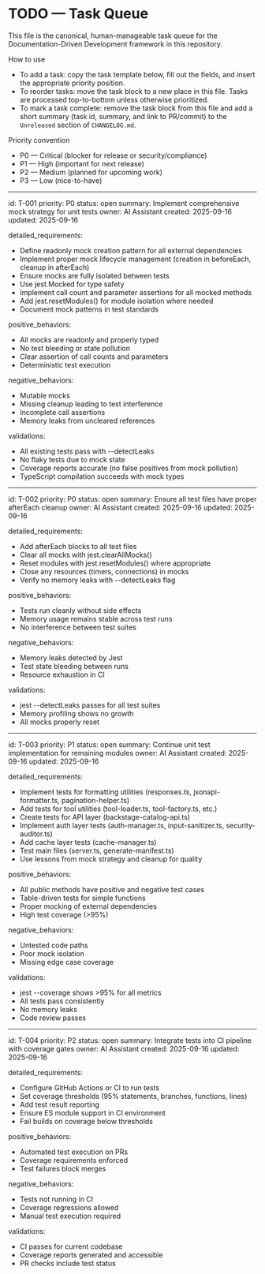 <!--
TODO.md — Task queue for document-driven development framework

Rules:
-- Tasks are defined using the task-template at `docs/templates/task-template.md`.
- Each task MUST include the following fields: id, priority, summary, detailed_requirements,
  positive_behaviors, negative_behaviors, validations, status, owner (optional), created, updated.
- Tasks in this file are the active queue (resumable and reorderable). When a task is completed,
  remove it from this file and add a corresponding entry under the `Unreleased` section of `CHANGELOG.md`.
- Task IDs must be unique and use the prefix `T-` followed by a zero-padded number (e.g. `T-001`).
-->

# TODO — Task Queue

This file is the canonical, human-manageable task queue for the Documentation-Driven Development framework in this repository.

How to use

- To add a task: copy the task template below, fill out the fields, and insert the appropriate priority position.
- To reorder tasks: move the task block to a new place in this file. Tasks are processed top-to-bottom unless otherwise prioritized.
- To mark a task complete: remove the task block from this file and add a short summary (task id, summary, and link to PR/commit) to the `Unreleased` section of `CHANGELOG.md`.

Priority convention

- P0 — Critical (blocker for release or security/compliance)
- P1 — High (important for next release)
- P2 — Medium (planned for upcoming work)
- P3 — Low (nice-to-have)

---

id: T-001
priority: P0
status: open
summary: Implement comprehensive mock strategy for unit tests
owner: AI Assistant
created: 2025-09-16
updated: 2025-09-16

detailed_requirements:

- Define readonly mock creation pattern for all external dependencies
- Implement proper mock lifecycle management (creation in beforeEach, cleanup in afterEach)
- Ensure mocks are fully isolated between tests
- Use jest.Mocked<T> for type safety
- Implement call count and parameter assertions for all mocked methods
- Add jest.resetModules() for module isolation where needed
- Document mock patterns in test standards

positive_behaviors:

- All mocks are readonly and properly typed
- No test bleeding or state pollution
- Clear assertion of call counts and parameters
- Deterministic test execution

negative_behaviors:

- Mutable mocks
- Missing cleanup leading to test interference
- Incomplete call assertions
- Memory leaks from uncleared references

validations:

- All existing tests pass with --detectLeaks
- No flaky tests due to mock state
- Coverage reports accurate (no false positives from mock pollution)
- TypeScript compilation succeeds with mock types

---

id: T-002
priority: P0
status: open
summary: Ensure all test files have proper afterEach cleanup
owner: AI Assistant
created: 2025-09-16
updated: 2025-09-16

detailed_requirements:

- Add afterEach blocks to all test files
- Clear all mocks with jest.clearAllMocks()
- Reset modules with jest.resetModules() where appropriate
- Close any resources (timers, connections) in mocks
- Verify no memory leaks with --detectLeaks flag

positive_behaviors:

- Tests run cleanly without side effects
- Memory usage remains stable across test runs
- No interference between test suites

negative_behaviors:

- Memory leaks detected by Jest
- Test state bleeding between runs
- Resource exhaustion in CI

validations:

- jest --detectLeaks passes for all test suites
- Memory profiling shows no growth
- All mocks properly reset

---

id: T-003
priority: P1
status: open
summary: Continue unit test implementation for remaining modules
owner: AI Assistant
created: 2025-09-16
updated: 2025-09-16

detailed_requirements:

- Implement tests for formatting utilities (responses.ts, jsonapi-formatter.ts, pagination-helper.ts)
- Add tests for tool utilities (tool-loader.ts, tool-factory.ts, etc.)
- Create tests for API layer (backstage-catalog-api.ts)
- Implement auth layer tests (auth-manager.ts, input-sanitizer.ts, security-auditor.ts)
- Add cache layer tests (cache-manager.ts)
- Test main files (server.ts, generate-manifest.ts)
- Use lessons from mock strategy and cleanup for quality

positive_behaviors:

- All public methods have positive and negative test cases
- Table-driven tests for simple functions
- Proper mocking of external dependencies
- High test coverage (>95%)

negative_behaviors:

- Untested code paths
- Poor mock isolation
- Missing edge case coverage

validations:

- jest --coverage shows >95% for all metrics
- All tests pass consistently
- No memory leaks
- Code review passes

---

id: T-004
priority: P2
status: open
summary: Integrate tests into CI pipeline with coverage gates
owner: AI Assistant
created: 2025-09-16
updated: 2025-09-16

detailed_requirements:

- Configure GitHub Actions or CI to run tests
- Set coverage thresholds (95% statements, branches, functions, lines)
- Add test result reporting
- Ensure ES module support in CI environment
- Fail builds on coverage below thresholds

positive_behaviors:

- Automated test execution on PRs
- Coverage requirements enforced
- Test failures block merges

negative_behaviors:

- Tests not running in CI
- Coverage regressions allowed
- Manual test execution required

validations:

- CI passes for current codebase
- Coverage reports generated and accessible
- PR checks include test status
